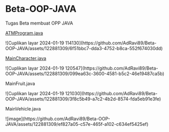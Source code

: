 # Beta-OOP-JAVA
Tugas Beta membuat OPP JAVA


<p><a href="https://github.com/AdRavi89/Beta-OOP-JAVA/blob/291c41746822cca3dbcdc1470c3fbb03481914a5/ATMProgram.java">ATMProgram.java</a></p>
![Cuplikan layar 2024-01-19 114130](https://github.com/AdRavi89/Beta-OOP-JAVA/assets/122881309/6f51bbc7-dda3-4752-b8ca-552f674030dd)

<p><a href="https://github.com/AdRavi89/Beta-OOP-JAVA/blob/291c41746822cca3dbcdc1470c3fbb03481914a5/MainCharacter.java">MainCharacter.java</a></p>
![Cuplikan layar 2024-01-19 120547](https://github.com/AdRavi89/Beta-OOP-JAVA/assets/122881309/099ea63c-3600-4581-b5c2-46e19487ca5b)

<p><a href="https://github.com/AdRavi89/Beta-OOP-JAVA/blob/291c41746822cca3dbcdc1470c3fbb03481914a5/MainFruit.java"></a>MainFruit.java</p>
![Cuplikan layar 2024-01-19 121030](https://github.com/AdRavi89/Beta-OOP-JAVA/assets/122881309/3f8c5b49-a7c2-4b2d-8574-fda5eb91e3fe)

<p><a href="https://github.com/AdRavi89/Beta-OOP-JAVA/blob/291c41746822cca3dbcdc1470c3fbb03481914a5/MainVehicle.java"></a>MainVehicle.java</p>
![image](https://github.com/AdRavi89/Beta-OOP-JAVA/assets/122881309/ef827a05-c57e-465f-a102-c634ef5425ef)

